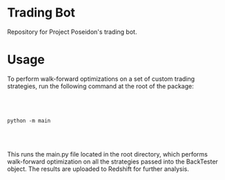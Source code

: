 
# Trading Bot
Repository for Project Poseidon's trading bot.

# Usage

To perform walk-forward optimizations on a set of custom trading strategies, 
run the following command at the root of the package:
<br></br>
<br></br>

```shell
python -m main
```
<br></br>

This runs the main.py file located in the root directory, which performs walk-forward optimization on all the strategies passed into the BackTester object.  The results are uploaded to Redshift for further analysis.
